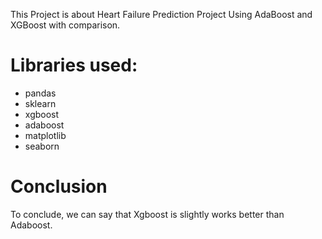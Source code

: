 This Project is about Heart Failure Prediction Project Using AdaBoost and XGBoost with comparison.

# Libraries used:

* pandas
* sklearn
* xgboost
* adaboost
* matplotlib
* seaborn

# Conclusion

To conclude, we can say that Xgboost is slightly works better than Adaboost.
